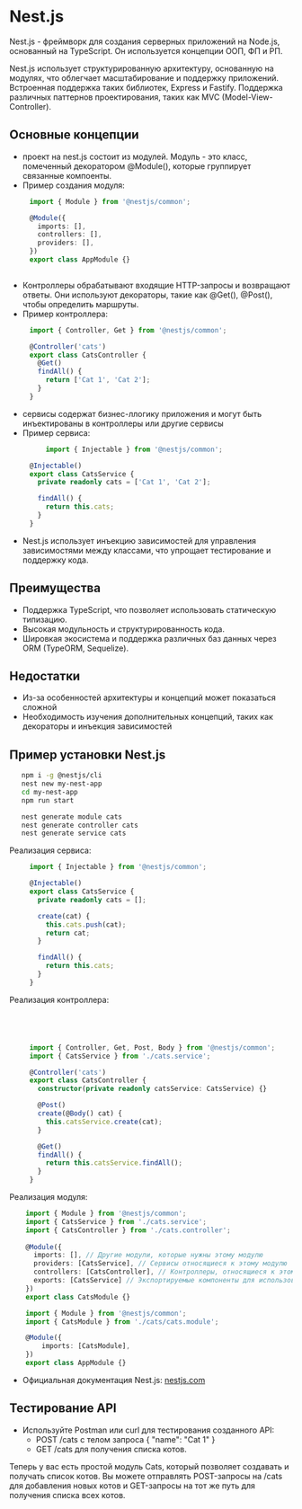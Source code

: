 # Nest.js

Nest.js - фреймворк для создания серверных приложений на Node.js, основанный на TypeScript. Он используется концепции ООП, ФП и РП.

Nest.js использует структурированную архитектуру, основанную на модулях, что облегчает масштабирование и поддержку приложений.
Встроенная поддержка таких библиотек, Express и Fastify.
Поддержка различных паттернов проектирования, таких как MVC (Model-View-Controller).

## Основные концепции
- проект на nest.js состоит из модулей. Модуль - это класс, помеченный декоратором @Module(), которые группирует связанные компоенты.
- Пример создания модуля:

```typescript
     import { Module } from '@nestjs/common';

     @Module({
       imports: [],
       controllers: [],
       providers: [],
     })
     export class AppModule {}
     
```

- Контроллеры обрабатывают входящие HTTP-запросы и возвращают ответы. Они используют декораторы, такие как @Get(), @Post(), чтобы определить маршруты.
- Пример контроллера:

```typescript
     import { Controller, Get } from '@nestjs/common';

     @Controller('cats')
     export class CatsController {
       @Get()
       findAll() {
         return ['Cat 1', 'Cat 2'];
       }
     }
```

- сервисы содержат бизнес-ллогику приложения и могут быть инъектированы в контроллеры или другие сервисы
- Пример сервиса:

```typescript
         import { Injectable } from '@nestjs/common';

     @Injectable()
     export class CatsService {
       private readonly cats = ['Cat 1', 'Cat 2'];

       findAll() {
         return this.cats;
       }
     }
```

- Nest.js использует инъекцию зависимостей для управления зависимостями между классами, что упрощает тестирование и поддержку кода.

## Преимущества
- Поддержка TypeScript, что позволяет использовать статическую типизацию.
- Высокая модульность и структурированность кода.
- Шировкая экосистема и поддержка различных баз данных через ORM (TypeORM, Sequelize).

## Недостатки
- Из-за особенностей архитектуры и концепций может показаться сложной
- Необходимость изучения дополнительных концепций, таких как декораторы и инъекция зависимостей

## Пример установки Nest.js

```bash
   npm i -g @nestjs/cli
   nest new my-nest-app
   cd my-nest-app
   npm run start
```

```bash
   nest generate module cats
   nest generate controller cats
   nest generate service cats   
```

Реализация сервиса:

```typescript
     import { Injectable } from '@nestjs/common';

     @Injectable()
     export class CatsService {
       private readonly cats = [];

       create(cat) {
         this.cats.push(cat);
         return cat;
       }

       findAll() {
         return this.cats;
       }
     }  
```

Реализация контроллера:

```typescript




     import { Controller, Get, Post, Body } from '@nestjs/common';
     import { CatsService } from './cats.service';

     @Controller('cats')
     export class CatsController {
       constructor(private readonly catsService: CatsService) {}

       @Post()
       create(@Body() cat) {
         this.catsService.create(cat);
       }

       @Get()
       findAll() {
         return this.catsService.findAll();
       }
     }
```

Реализация модуля:

```typescript
    import { Module } from '@nestjs/common';
    import { CatsService } from './cats.service';
    import { CatsController } from './cats.controller';
    
    @Module({
      imports: [], // Другие модули, которые нужны этому модулю
      providers: [CatsService], // Сервисы относящиеся к этому модулю
      controllers: [CatsController], // Контроллеры, относящиеся к этому модулю
      exports: [CatsService] // Экспортируемые компоненты для использования в других модулях
    })
    export class CatsModule {}
```

```typescript
    import { Module } from '@nestjs/common';
    import { CatsModule } from './cats/cats.module';

    @Module({
        imports: [CatsModule],
    })
    export class AppModule {}
```

 - Официальная документация Nest.js: [nestjs.com](https://nestjs.com)


## Тестирование API
   - Используйте Postman или curl для тестирования созданного API:
     - POST /cats с телом запроса { "name": "Cat 1" }
     - GET /cats для получения списка котов.

Теперь у вас есть простой модуль Cats, который позволяет создавать и получать список котов. Вы можете отправлять POST-запросы на /cats для добавления новых котов и GET-запросы на тот же путь для получения списка всех котов.